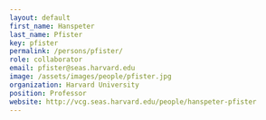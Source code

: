 ```yaml
---
layout: default
first_name: Hanspeter
last_name: Pfister
key: pfister
permalink: /persons/pfister/
role: collaborator
email: pfister@seas.harvard.edu
image: /assets/images/people/pfister.jpg
organization: Harvard University
position: Professor
website: http://vcg.seas.harvard.edu/people/hanspeter-pfister
---
```

